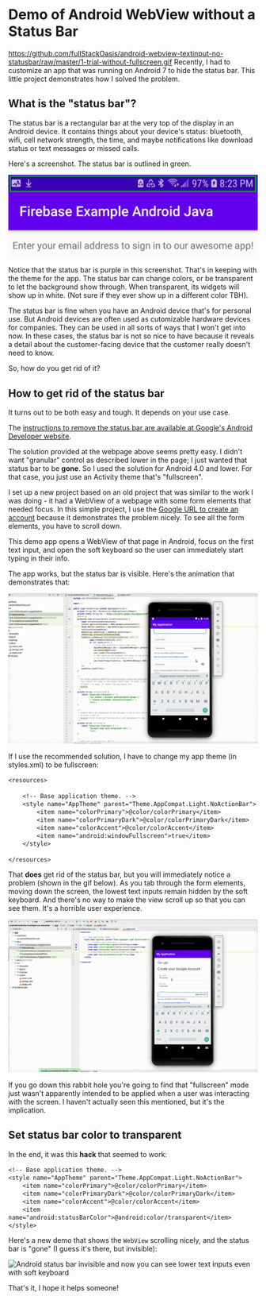 # Demo of Android WebView without a Status Bar
https://github.com/fullStackOasis/android-webview-textinput-no-statusbar/raw/master/1-trial-without-fullscreen.gif
Recently, I had to customize an app that was running on Android 7 to hide the status bar. This little project demonstrates how I solved the problem.

## What is the "status bar"?

The status bar is a rectangular bar at the very top of the display in an Android device. It contains things about your device's status: bluetooth, wifi, cell network strength, the time, and maybe notifications like download status or text messages or missed calls.

Here's a screenshot. The status bar is outlined in green.

![Android status bar](https://github.com/fullStackOasis/android-webview-textinput-no-statusbar/raw/master/android-status-bar.jpg)

Notice that the status bar is purple in this screenshot. That's in keeping with the theme for the app. The status bar can change colors, or be transparent to let the background show through. When transparent, its widgets will show up in white. (Not sure if they ever show up in a different color TBH).

The status bar is fine when you have an Android device that's for personal use. But Android devices are often used as cutomizable hardware devices for companies. They can be used in all sorts of ways that I won't get into now. In these cases, the status bar is not so nice to have because it reveals a detail about the customer-facing device that the customer really doesn't need to know.

So, how do you get rid of it?

## How to get rid of the status bar

It turns out to be both easy and tough. It depends on your use case.

The [instructions to remove the status bar are available at Google's Android Developer website](https://developer.android.com/training/system-ui/status).

The solution provided at the webpage above seems pretty easy. I didn't want "granular" control as described lower in the page; I just wanted that status bar to be **gone**. So I used the solution for Android 4.0 and lower. For that case, you just use an Activity theme that's "fullscreen".

I set up a new project based on an old project that was similar to the work I was doing - it had a WebView of a webpage with some form elements that needed focus. In this simple project, I use the [Google URL to create an account](https://accounts.google.com/signup/v2/webcreateaccount?flowName=GlifWebSignIn&flowEntry=SignUp) because it demonstrates the problem nicely. To see all the form elements, you have to scroll down.

This demo app opens a WebView of that page in Android, focus on the first text input, and open the soft keyboard so the user can immediately start typing in their info.

The app works, but the status bar is visible. Here's the animation that demonstrates that:

![Android status bar with WebView and soft keyboard](https://github.com/fullStackOasis/android-webview-textinput-no-statusbar/raw/master/1-trial-without-fullscreen.gif)

If I use the recommended solution, I have to change my app theme (in styles.xml) to be fullscreen:

```
<resources>

    <!-- Base application theme. -->
    <style name="AppTheme" parent="Theme.AppCompat.Light.NoActionBar">
        <item name="colorPrimary">@color/colorPrimary</item>
        <item name="colorPrimaryDark">@color/colorPrimaryDark</item>
        <item name="colorAccent">@color/colorAccent</item>
        <item name="android:windowFullscreen">true</item>
    </style>

</resources>
```

That **does** get rid of the status bar, but you will immediately notice a problem (shown in the gif below). As you tab through the form elements, moving down the screen, the lowest text inputs remain hidden by the soft keyboard. And there's no way to make the view scroll up so that you can see them. It's a horrible user experience.

![Android status bar gone but cannot see lower text inputs due to soft keyboard](https://github.com/fullStackOasis/android-webview-textinput-no-statusbar/raw/master/2-fullscreen-trial-cannot-see-form-inputs.gif)

If you go down this rabbit hole you're going to find that "fullscreen" mode just wasn't apparently intended to be applied when a user was interacting with the screen. I haven't actually seen this mentioned, but it's the implication.

## Set status bar color to transparent

In the end, it was this **hack** that seemed to work:
<resources>

    <!-- Base application theme. -->
    <style name="AppTheme" parent="Theme.AppCompat.Light.NoActionBar">
        <item name="colorPrimary">@color/colorPrimary</item>
        <item name="colorPrimaryDark">@color/colorPrimaryDark</item>
        <item name="colorAccent">@color/colorAccent</item>
        <item name="android:statusBarColor">@android:color/transparent</item>
    </style>

</resources>

Here's a new demo that shows the `WebView` scrolling nicely, and the status bar is "gone" (I guess it's there, but invisible):

![Android status bar invisible and now you can see lower text inputs even with soft keyboard](https://github.com/fullStackOasis/android-webview-textinput/raw/master/demo-android-transparent-statusbar.gif)

That's it, I hope it helps someone!
